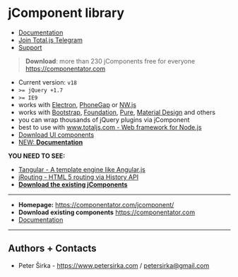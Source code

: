 # jComponent library

- [Documentation](https://docs.totaljs.com/components/)
- [Join Total.js Telegram](https://t.me/totaljs)
- [Support](https://www.totaljs.com/support/)

> __Download__: more than 230 jComponents free for everyone <https://componentator.com>

- Current version: `v18`
- `>= jQuery +1.7`
- `>= IE9`
- works with [Electron](electron.atom.io), [PhoneGap](http://phonegap.com/) or [NW.js](https://github.com/nwjs/nw.js/)
- works with [Bootstrap](http://getbootstrap.com/), [Foundation](http://foundation.zurb.com/), [Pure](http://purecss.io/), [Material Design](http://www.getmdl.io/) and others
- you can wrap thousands of jQuery plugins via jComponent
- best to use with [www.totaljs.com - Web framework for Node.js](http://www.totaljs.com)
- [Download UI components](https://componentator.com)
- [NEW: __Documentation__](https://wiki.totaljs.com/jcomponent/)

__YOU NEED TO SEE:__

- [Tangular - A template engine like Angular.js](https://github.com/totaljs/Tangular)
- [jRouting - HTML 5 routing via History API](https://github.com/totaljs/jRouting)
- [__Download the existing jComponents__](https://componentator.com)

***

- __Homepage:__ <https://componentator.com/jcomponent/>
- __Download existing components__ <https://componentator.com>
- [Documentation](https://wiki.totaljs.com/jcomponent/01-welcome/)

***

## Authors + Contacts

- Peter Širka - <https://www.petersirka.com> / <petersirka@gmail.com>
